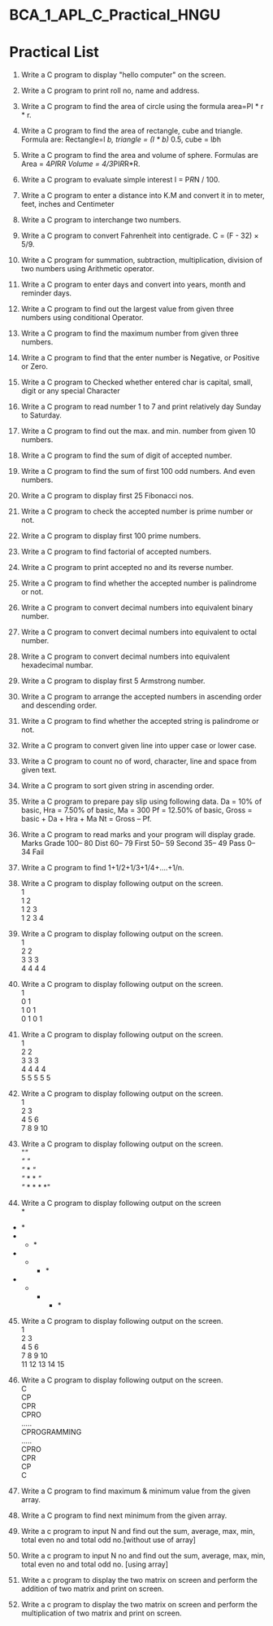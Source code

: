 # BCA_1_APL_C_Practical_HNGU
# Practical List

1. Write a C program to display "hello computer" on the screen.
2. Write a C program to print roll no, name and address.
3. Write a C program to find the area of circle using the formula area=PI * r * r.
4. Write a C program to find the area of rectangle, cube and triangle.
Formula are: Rectangle=l *b, triangle = (I * b)* 0.5, cube = l*b*h
5. Write a C program to find the area and volume of sphere.
Formulas are Area = 4*PI*R*R Volume = 4/3*PI*R*R*R.
6. Write a C program to evaluate simple interest I = P*R*N / 100.
7. Write a C program to enter a distance into K.M and convert it in to meter, feet, inches and
Centimeter
8. Write a C program to interchange two numbers.
9. Write a C program to convert Fahrenheit into centigrade. C = (F - 32) × 5/9.
10. Write a C program for summation, subtraction, multiplication, division of two numbers using
Arithmetic operator.
11. Write a C program to enter days and convert into years, month and reminder days.
12. Write a C program to find out the largest value from given three numbers using conditional
Operator.
13. Write a C program to find the maximum number from given three numbers.
14. Write a C program to find that the enter number is Negative, or Positive or Zero.
15. Write a C program to Checked whether entered char is capital, small, digit or any special
Character
16. Write a C program to read number 1 to 7 and print relatively day Sunday to Saturday.
17. Write a C program to find out the max. and min. number from given 10 numbers.
18. Write a C program to find the sum of digit of accepted number.
19. Write a C program to find the sum of first 100 odd numbers. And even numbers.
20. Write a C program to display first 25 Fibonacci nos.
21. Write a C program to check the accepted number is prime number or not.
22. Write a C program to display first 100 prime numbers.
23. Write a C program to find factorial of accepted numbers.
24. Write a C program to print accepted no and its reverse number.
25. Write a C program to find whether the accepted number is palindrome or not.
26. Write a C program to convert decimal numbers into equivalent binary number.
27. Write a C program to convert decimal numbers into equivalent to octal number.
28. Write a C program to convert decimal numbers into equivalent hexadecimal numbar.
29. Write a C program to display first 5 Armstrong number.
30. Write a C program to arrange the accepted numbers in ascending order and descending order.
31. Write a C program to find whether the accepted string is palindrome or not.
32. Write a C program to convert given line into upper case or lower case.
33. Write a C program to count no of word, character, line and space from given text.
34. Write a C program to sort given string in ascending order.
35. Write a C program to prepare pay slip using following data.
Da = 10% of basic, Hra = 7.50% of basic, Ma = 300
Pf = 12.50% of basic, Gross = basic + Da + Hra + Ma
Nt = Gross – Pf.
36. Write a C program to read marks and your program will display grade.
Marks Grade 100– 80 Dist
60– 79 First
50– 59 Second
35– 49 Pass
0– 34 Fail
37. Write a C program to find 1+1/2+1/3+1/4+....+1/n.
38. Write a C program to display following output on the screen.<br>
1<br>
1 2<br>
1 2 3<br>
1 2 3 4<br>

39. Write a C program to display following output on the screen.<br>
1<br>
2 2<br>
3 3 3<br>
4 4 4 4<br>

40. Write a C program to display following output on the screen.<br>
1<br>
0 1<br>
1 0 1<br>
0 1 0 1<br>
41. Write a C program to display following output on the screen.<br>
1<br>
2 2<br>
3 3 3<br>
4 4 4 4<br>
5 5 5 5 5<br>

42. Write a C program to display following output on the screen.<br>
1<br>
2 3<br>
4 5 6<br>
7 8 9 10<br>

43. Write a C program to display following output on the screen.<br>
"*"<br>
"* *"<br>
"* * *"<br>
"* * * *"<br>
"* * * * *"<br>
44. Write a C program to display following output on the screen<br>
*<br>
* *<br>
* * *<br>
* * * *<br>
* * * * *<br>

45. Write a C program to display following output on the screen.<br>
1<br>
2 3<br>
4 5 6<br>
7 8 9 10<br>
11 12 13 14 15<br>

46. Write a C program to display following output on the screen.<br>
C<br>
CP<br>
CPR<br>
CPRO<br>
.....<br>
CPROGRAMMING<br>
.....<br>
CPRO<br>
CPR<br>
CP<br>
C<br>

47. Write a C program to find maximum & minimum value from the given array.
48. Write a C program to find next minimum from the given array.
49. Write a c program to input N and find out the sum, average, max, min, total even no and total
odd no.[without use of array]
50. Write a c program to input N no and find out the sum, average, max, min, total even no and total
odd no. [using array]
51. Write a c program to display the two matrix on screen and perform the addition of two matrix
and print on screen.
52. Write a c program to display the two matrix on screen and perform the multiplication of two
matrix and print on screen.
